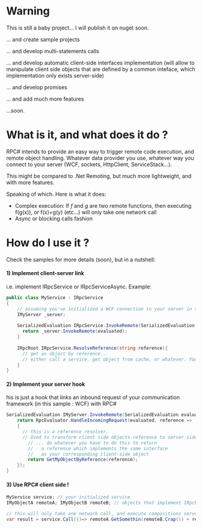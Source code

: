 Warning
========
This is still a baby project... I will publish it on nuget soon.

... and create sample projects

... and develop multi-statements calls

... and develop automatic client-side interfaces implementation (will allow to manipulate client side objects that are defined by a common inteface, which implementation only exists server-side)

... and develop promises

... and add much more features

...soon.

What is it, and what does it do ?
========

RPC# intends to provide an easy way to trigger remote code execution, and remote object handling.
Whatever data provider you use, whatever way you connect to your server (WCF, sockets, HttpClient, ServiceStack...).

This might be compared to .Net Remoting, but much more lightweight, and with more features.

Speaking of which. Here is what it does:

- Complex execution: If *f* and *g* are two remote functions, then executing f(g(x)), or f(x)+g(y) (etc...) will only take one network call
- Async or blocking calls fashion


How do I use it ?
========

Check the samples for more details (soon), but in a nutshell:

#### 1) Implement client-server link

i.e. implement IRpcService or IRpcServiceAsync. Example:

```C#
public class MyService : IRpcService
{
    // assuming you've initialized a WCF connection to your server in this field:
    IMyServer _server;
    
    SerializedEvaluation IRpcService.InvokeRemote(SerializedEvaluation evaluated){
      return _server.InvokeRemote(evaluated);  
    }
    
    IRpcRoot IRpcService.ResolveReference(string reference){
      // get an object by reference...
      // either call a service, get object from cache, or whatever. Your call.
    }
}
```
#### 2) Implement your server hook

his is just a hook that links an inbound request of your communication framework (in this sample : WCF) with RPC#

```C#
SerializedEvaluation IMyServer.InvokeRemote(SerializedEvaluation evaluated){
    return RpcEvaluator.HandleIncomingRequest(evaluated, reference =>
    { 
      // this is a reference resolver.
      // Used to transform client side objects reference to server side objects
        // ... do whatever you have to do this to return
        //   a reference which implements the same interface
        //   as your corresponding client-side object
        return GetMyObjectByReference(reference);
    });
}
```

#### 3) Use RPC# client side !

```C#
MyService service; // your initialized service
IMyObjectA remoteA; IMyObjectB remoteB; // objects that implement IRpcRoot

// this will only take one network call, and execute compositions server-side
var result = service.Call(()=> remoteA.GetSomethin(remoteB.Crap()) + remoteA.ReturnInt());
```

